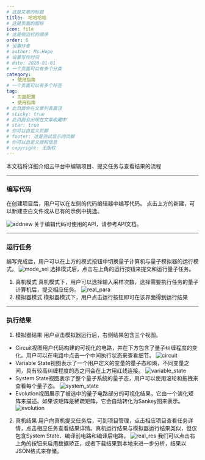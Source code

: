 ```yaml
---
# 这是文章的标题
title:  哈哈哈哈
# 这是页面的图标
icon: file
# 这是侧边栏的顺序
order: 6
# 设置作者
# author: Ms.Hope
# 设置写作时间
# date: 2020-01-01
# 一个页面可以有多个分类
category:
  - 使用指南
# 一个页面可以有多个标签
tag:
  - 页面配置
  - 使用指南
# 此页面会在文章列表置顶
# sticky: true
# 此页面会出现在文章收藏中
# star: true
# 你可以自定义页脚
# footer: 这是测试显示的页脚
# 你可以自定义版权信息
# copyright: 无版权
---
```


<!-- ## 操作流程 -->

本文档将详细介绍云平台中编辑项目、提交任务与查看结果的流程

---

### 编写代码

在创建项目后，用户可以在左侧的代码编辑器中编写代码。
点击上方的新建，可以新建空白文件或从已有的示例中挑选。

![addnew](http://janusq.zju.edu.cn:10211/md-pics/addnew.png)
关于编辑代码可使用的API，请参考API文档。

---

### 运行任务

编写完成后，用户可以在上方的模式按钮中切换量子计算机与量子模拟器的运行模式。
![mode_sel](http://janusq.zju.edu.cn:10211/md-pics/mode_sel.png)
选择模式后，点击左上角的运行按钮来提交和运行量子任务。

1. 真机模式
   真机模式下，用户可以选择输入采样次数，选择需要执行任务的量子计算机后，提交相应任务。
   ![real_para](http://janusq.zju.edu.cn:10211/md-pics/real_para.png)
2. 模拟器模式
   模拟器模式下，用户点击运行按钮即可在该界面得到运行结果

---

### 执行结果

1. 模拟器结果
   用户点击模拟器运行后，右侧结果包含三个视图。

- Circuit视图用户代码构建的可视化的电路，并在下方包含了量子纠缠程度的变化。用户可以在电路中点击一个中间执行状态来查看细节。
  ![circuit](http://janusq.zju.edu.cn:10211/md-pics/circuit.png)
- Variable State视图表示了一个用户定义的变量的量子态和熵，不同变量之间，具有较高纠缠程度的态之间会在上方用红线连接。
  ![variable_state](http://janusq.zju.edu.cn:10211/md-pics/variable_state.png)
- System State视图表示了整个量子系统的量子态，用户可以使用滚轮和拖拽来查看每个量子态。
  ![system_state](http://janusq.zju.edu.cn:10211/md-pics/system_state.png)
- Evolution视图展示了被选中的量子电路部分的可视化结果，它由一个演化矩阵来描述。如果该矩阵是稀疏矩阵，它会自动转化为Sankey图来表示。
  ![evolution](http://janusq.zju.edu.cn:10211/md-pics/evolution.png)

2. 真机结果
   用户向真机提交任务后，可到项目管理，点击相应项目查看任务详情，点击相应任务查看结果详情。真机运行结果与模拟器运行结果类似，但仅包含System State、编译前电路和编译后电路。
   ![real_res](http://janusq.zju.edu.cn:10211/md-pics/real_res.png)
   我们可以点击右上角的按钮来启用数据矫正，或者下载结果到本地来进一步分析，结果以JSON格式来存储。